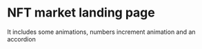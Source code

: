 # NFT market landing page

It includes some animations, numbers increment animation and an accordion
